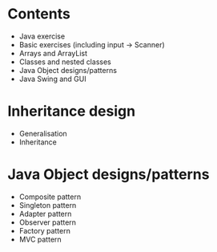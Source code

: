 # Contents
- Java exercise 
- Basic exercises (including input -> Scanner)
- Arrays and ArrayList
- Classes and nested classes
- Java Object designs/patterns
- Java Swing and GUI 

# Inheritance design
- Generalisation
- Inheritance

# Java Object designs/patterns
- Composite pattern
- Singleton pattern
- Adapter pattern
- Observer pattern
- Factory pattern
- MVC pattern

